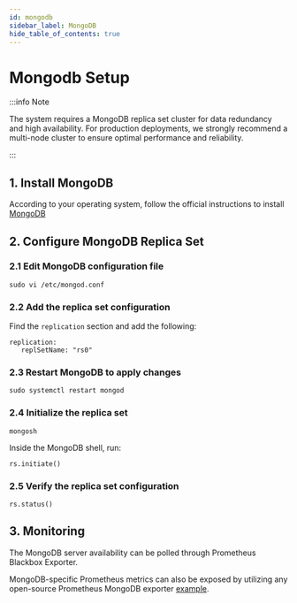 ```yaml
---
id: mongodb
sidebar_label: MongoDB
hide_table_of_contents: true
---
```

# Mongodb Setup

:::info Note

The system requires a MongoDB replica set cluster for data redundancy and high availability. For production deployments, we strongly recommend a multi-node cluster to ensure optimal performance and reliability.

:::


## 1. Install MongoDB

According to your operating system, follow the official instructions to install [MongoDB](https://www.mongodb.com/docs/manual/administration/install-community/)

## 2. Configure MongoDB Replica Set

### 2.1 Edit MongoDB configuration file

```
sudo vi /etc/mongod.conf
```

### 2.2 Add the replica set configuration

Find the `replication` section and add the following:

```
replication:
   replSetName: "rs0"
```

### 2.3 Restart MongoDB to apply changes

```
sudo systemctl restart mongod
```

### 2.4 Initialize the replica set

```
mongosh
```

Inside the MongoDB shell, run:

```
rs.initiate()
```

### 2.5 Verify the replica set configuration

```
rs.status()
```

## 3. Monitoring

The MongoDB server availability can be polled through Prometheus Blackbox Exporter.

MongoDB-specific Prometheus metrics can also be exposed by utilizing any open-source Prometheus MongoDB exporter [example](https://github.com/percona/mongodb_exporter).